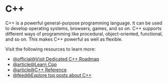 # C++

C++ is a powerful general-purpose programming language. It can be used to develop operating systems, browsers, games, and so on. C++ supports different ways of programming like procedural, object-oriented, functional, and so on. This makes C++ powerful as well as flexible.

Visit the following resources to learn more:

- [@official@Visit Dedicated C++ Roadmap](https://roadmap.sh/cpp)
- [@article@Learn Cpp](https://learncpp.com/)
- [@article@C++ Reference](https://en.cppreference.com/)
- [@feed@Explore top posts about C++](https://app.daily.dev/tags/c++?ref=roadmapsh)
